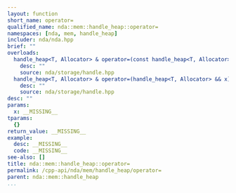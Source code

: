 ```yaml
---
layout: function
short_name: operator=
qualified_name: nda::mem::handle_heap::operator=
namespaces: [nda, mem, handle_heap]
includer: nda/nda.hpp
brief: ""
overloads:
  handle_heap<T, Allocator> & operator=(const handle_heap<T, Allocator> & x):
    desc: ""
    source: nda/storage/handle.hpp
  handle_heap<T, Allocator> & operator=(handle_heap<T, Allocator> && x) noexcept:
    desc: ""
    source: nda/storage/handle.hpp
desc: ""
params:
  x: __MISSING__
tparams:
  {}
return_value: __MISSING__
example:
  desc: __MISSING__
  code: __MISSING__
see-also: []
title: nda::mem::handle_heap::operator=
permalink: /cpp-api/nda/mem/handle_heap/operator=
parent: nda::mem::handle_heap
...
```


